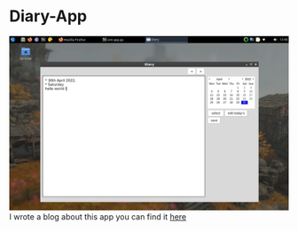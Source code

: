 # Diary-App
![screenshot](screenshot.jpg)
I wrote a blog about this app you can find it [here](https://tervicke.netlify.app/blogs/coding-a-app-to-help-me-maintain-a-diary.html)
